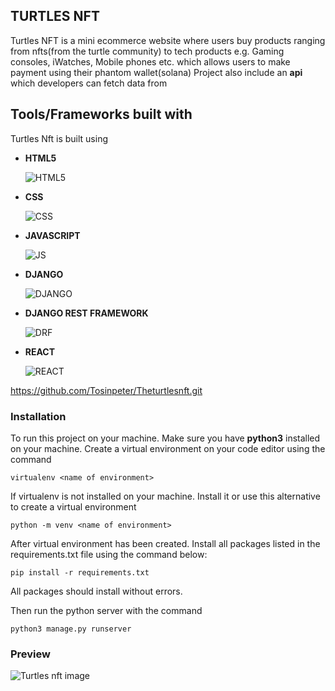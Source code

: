 ## TURTLES NFT

Turtles NFT is a mini ecommerce website where users buy products ranging from nfts(from the turtle community) to tech products e.g. Gaming consoles, iWatches, Mobile phones etc. which allows users to make payment using their phantom wallet(solana)
Project also include an **api** which developers can fetch data from

## Tools/Frameworks built with

Turtles Nft is built using

- **HTML5**
 
  ![HTML5](https://github.com/S13G/Turtle-NFT/blob/main/assets/rsz_html.png)
- **CSS**
 
  ![CSS](https://github.com/S13G/Turtle-NFT/blob/main/assets/rsz_css.png)
- **JAVASCRIPT**
 
  ![JS](https://github.com/S13G/Turtle-NFT/blob/main/assets/rsz_js.png)
- **DJANGO**
 
  ![DJANGO](https://github.com/S13G/Turtle-NFT/blob/main/assets/rsz_django.png)
- **DJANGO REST FRAMEWORK**
 
  ![DRF](https://github.com/S13G/Turtle-NFT/blob/main/assets/rsz_drf.png)
  
- **REACT**

  ![REACT](https://github.com/S13G/Connecto-API/blob/main/assets/rsz_react.png)

https://github.com/Tosinpeter/Theturtlesnft.git



### Installation

To run this project on your machine. Make sure you have **python3** installed on your machine.
Create a virtual environment on your code editor using the command

```virtualenv <name of environment>```

If virtualenv is not installed on your machine. Install it or use this alternative to create a virtual environment

```python -m venv <name of environment>```

After virtual environment has been created. Install all packages listed in the requirements.txt file using the command below:

```pip install -r requirements.txt```

All packages should install without errors.

Then run the python server with the command

```python3 manage.py runserver```

### Preview

![Turtles nft image](https://github.com/S13G/Turtle-NFT/blob/main/assets/Screenshot%20from%202022-10-11%2009-33-15.png)
